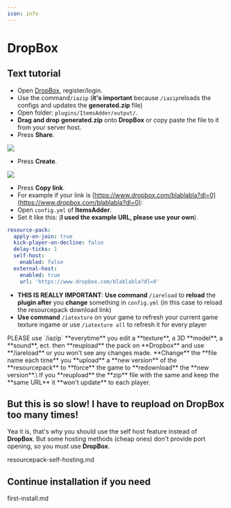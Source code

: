 ```yaml
---
icon: info
---
```


# DropBox

## Text tutorial

* Open [DropBox](https://dropbox.com/), register/login.
* Use the command`/iazip` (**it's important** because `/iazip`reloads the configs and updates the **generated.zip** file)
* Open folder: `plugins/ItemsAdder/output/`.
* **Drag and drop** **generated.zip** onto **DropBox** or copy paste the file to it from your server host.
* Press **Share**.

![](<../../.gitbook/assets/immagine (99).png>)

* Press **Create**.

![](<../../.gitbook/assets/immagine (41).png>)

* Press **Copy link**.
* For example if your link is [https://www.dropbox.com/blablabla?dl=0](https://www.dropbox.com/blablabla?dl=0):
* Open `config.yml` of **ItemsAdder**.
* Set it like this: (**I used the example URL, please use your own**).

```yaml
resource-pack:
  apply-on-join: true
  kick-player-on-decline: false
  delay-ticks: 1
  self-host:
    enabled: false
  external-host:
    enabled: true
    url: 'https://www.dropbox.com/blablabla?dl=0'
```

* **THIS IS REALLY IMPORTANT**: **Use command** `/iareload` to **reload** the **plugin after** you **change** something in `config.yml` (in this case to reload the resourcepack download link)
* **Use command** `/iatexture` on your game to refresh your current game texture ingame or use `/iatexture all` to refresh it for every player


<Warning>
PLEASE use `/iazip` **everytime** you edit a **texture**, a 3D **model**, a **sound**, ect. then **reupload** the pack on **Dropbox** and use **/iareload** or you won't see any changes made.
</Warning>



<Warning>
**Change** the **file name each time** you **upload** a **new version** of the **resourcepack** to **force** the game to **redownload** the **new version**.\
If you **reupload** the **zip** file with the same and keep the **same URL** it **won't update** to each player.
</Warning>


## But this is so slow! I have to reupload on DropBox too many times!

Yea it is, that's why you should use the self host feature instead of **DropBox**. But some hosting methods (cheap ones) don't provide port opening, so you must use **DropBox**.


<Card title="resourcepack-self-hosting.md" icon="text" href="/resourcepack-self-hosting.md/">
resourcepack-self-hosting.md
</Card>


## Continue installation if you need


<Card title="first-install.md" icon="text" href="/../first-install.md/">
first-install.md
</Card>